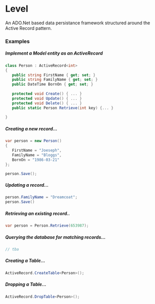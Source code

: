 Level
=====

An ADO.Net based data persistance framework structured around the Active Record pattern.


### Examples

##### Implement a Model entity as an ActiveRecord

```csharp
class Person : ActiveRecord<int>
{
   public string FirstName { get; set; }
   public string FamilyName { get; set; }
   public DateTime BornOn { get; set; }
   
   protected void Create() { ... }
   protected void Update() { ... }
   protected void Delete() { ... }
   public static Person Retrieve(int key) {... }
   
}
```

##### Creating a new record...

```csharp
var person = new Person() 
{ 
   FirstName = "Joeseph", 
   FamilyName = "Bloggs", 
   BornOn = "1986-03-21" 
};

person.Save();
```

##### Updating a record...

```csharp
person.FamilyName = "Dreamcoat";
person.Save()
```

##### Retrieving an existing record..

```csharp
var person = Person.Retrieve(653987);
```

##### Querying the database for matching records...

```csharp
// tba
```

##### Creating a Table...

```csharp
ActiveRecord.CreateTable<Person>();
```

##### Dropping a Table...
```csharp
ActiveRecord.DropTable<Person>();
```


